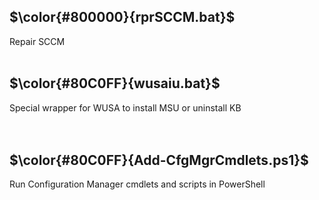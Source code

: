 
## $\color{#800000}{rprSCCM.bat}$
Repair SCCM
<br>
<br>
## $\color{#80C0FF}{wusaiu.bat}$
Special wrapper for WUSA to install MSU or uninstall KB
<br>
<br>
<br>
## $\color{#80C0FF}{Add-CfgMgrCmdlets.ps1}$
Run Configuration Manager cmdlets and scripts in PowerShell
<br>
